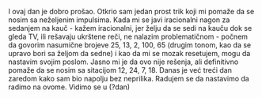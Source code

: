 I ovaj dan je dobro prošao.
Otkrio sam jedan prost trik koji mi pomaže da se nosim sa neželjenim impulsima.
Kada mi se javi iracionalni nagon za sedanjem na kauč - kažem iracionalni, jer želju da se sedi na kauču dok se gleda TV,
ili rešavaju ukrštene reči, ne nalazim problematičnom - počnem da govorim nasumične brojeve 25, 13, 2, 100, 65 (drugim tonom, kao da se upravo bori sa željom da sedne)
i kao da mi se mozak resetujem, mogu da nastavim svojim poslom.
Jasno mi je da ovo nije rešenja, ali definitivno pomaže da se nosim sa sitacijom 12, 24, 7, 18.
Danas je već treći dan zaredom kako sam bio napolju bez neprilika.
Radujem se da nastavimo da radimo na ovome.
Vidimo se u (?dan)
